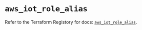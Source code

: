 # `aws_iot_role_alias`

Refer to the Terraform Registory for docs: [`aws_iot_role_alias`](https://www.terraform.io/docs/providers/aws/r/iot_role_alias).
